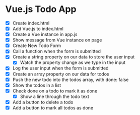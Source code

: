 # Vue.js Todo App

* [x] Create index.html
* [x] Add Vue.js to index.html
* [x] Create a Vue instance in app.js
* [x] Show message from Vue instance on page
* [x] Create New Todo Form
* [x] Call a function when the form is submitted
* [x] Create a string property on our data to store the user input
  * [x] Watch the property change as we type in the input
* [x] Log the user input when the form is submitted
* [x] Create an array property on our data for todos
* [x] Push the new todo into the todos array, with done: false
* [x] Show the todos in a list
* [x] Check done on a todo to mark it as done
  * [x] Show a line through the todo text
* [x] Add a button to delete a todo
* [x] Add a button to mark all todos as done